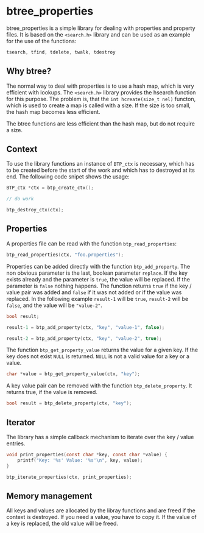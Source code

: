 # btree_properties
btree_properties is a simple library for dealing with properties and property
files. It is based on the `<search.h>` library and can be used as an example
for the use of the functions:

```c
tsearch, tfind, tdelete, twalk, tdestroy
```

## Why btree?
The normal way to deal with properties is to use a hash map, which is very
efficient with lookups. The `<search.h>` library provides the hsearch function
for this purpose. The problem is, that the `int hcreate(size_t nel)` functon,
which is used to create a map is called with a size. If the size is too small, 
the hash map becomes less efficient.

The btree functions are less efficient than the hash map, but do not require a
size.

## Context
To use the library functions an instance of `BTP_ctx` is necessary, 
which has to be created before the start of the work and which has 
to destroyed at its end. The following code snipet shows the usage:

```c
BTP_ctx *ctx = btp_create_ctx();

// do work

btp_destroy_ctx(ctx);
```

## Properties
A properties file can be read with the function `btp_read_properties`:

```c
btp_read_properties(ctx, "foo.properties");
```

Properties can be added directly with the function `btp_add_property`. The non 
obvious parameter is the last, boolean parameter `replace`. If the key exists
already and the parameter is `true`, the value will be replaced. If the parameter
is `false` nothing happens. The function returns `true` if the key / value pair
was added and `false` if it was not added or if the value was replaced.
In the following example `result-1` will be `true`, `result-2` will be `false`,
and the value will be `"value-2"`.

```c
bool result;

result-1 = btp_add_property(ctx, "key", "value-1", false);

result-2 = btp_add_property(ctx, "key", "value-2", true);
```

The function `btp_get_property_value` returns the value for a given key. If
the key does not exist `NULL` is returned. `NULL` is not a valid value for a key or
a value.

```c
char *value = btp_get_property_value(ctx, "key");
```

A key value pair can be removed with the function `btp_delete_property`. It returns
true, if the value is removed.

```c
bool result = btp_delete_property(ctx, "key");
```

## Iterator

The library has a simple callback mechanism to iterate over the key / value
entries.

```c
void print_properties(const char *key, const char *value) {
	printf("Key: '%s' Value: '%s'\n", key, value);
}

btp_iterate_properties(ctx, print_properties);

```

## Memory management
All keys and values are allocated by the libray functions and are freed if the
context is destroyed. If you need a value, you have to copy it. If the value of
a key is replaced, the old value will be freed.


